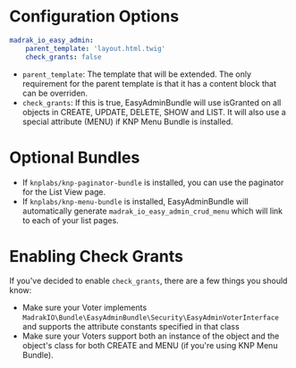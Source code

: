 Configuration Options
=======================

```yaml
madrak_io_easy_admin:
    parent_template: 'layout.html.twig'
    check_grants: false
```

* ```parent_template```: The template that will be extended. The only requirement for the parent template is that it has a content block that can be overriden.
* ```check_grants```: If this is true, EasyAdminBundle will use isGranted on all objects in CREATE, UPDATE, DELETE, SHOW and LIST. It will also use a special attribute (MENU) if KNP Menu Bundle is installed.

Optional Bundles
=======================

* If ```knplabs/knp-paginator-bundle``` is installed, you can use the paginator for the List View page.
* If ```knplabs/knp-menu-bundle``` is installed, EasyAdminBundle will automatically generate ```madrak_io_easy_admin_crud_menu``` which will link to each of your list pages.

Enabling Check Grants
=======================

If you've decided to enable ```check_grants```, there are a few things you should know:

* Make sure your Voter implements ```MadrakIO\Bundle\EasyAdminBundle\Security\EasyAdminVoterInterface``` and supports the attribute constants specified in that class
* Make sure your Voters support both an instance of the object and the object's class for both CREATE and MENU (if you're using KNP Menu Bundle). 